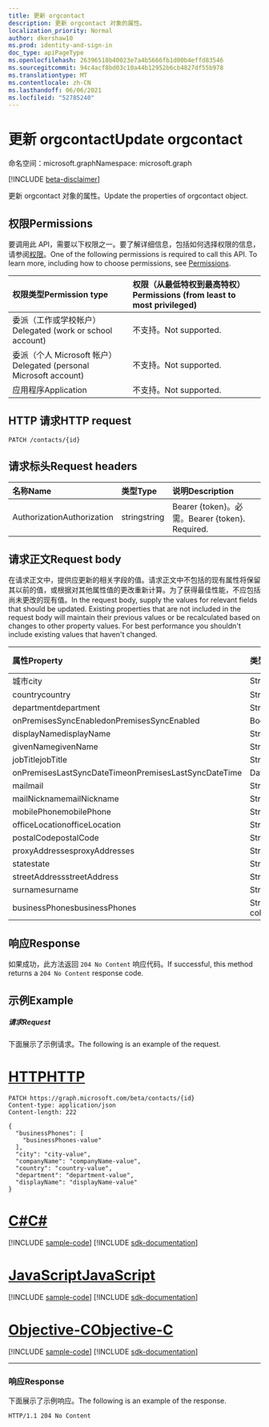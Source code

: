 ```yaml
---
title: 更新 orgcontact
description: 更新 orgcontact 对象的属性。
localization_priority: Normal
author: dkershaw10
ms.prod: identity-and-sign-in
doc_type: apiPageType
ms.openlocfilehash: 26396518b40023e7a4b5666fb1d00b4effd83546
ms.sourcegitcommit: 94c4acf8bd03c10a44b12952b6cb4827df55b978
ms.translationtype: MT
ms.contentlocale: zh-CN
ms.lasthandoff: 06/06/2021
ms.locfileid: "52785240"
---
```

# <a name="update-orgcontact"></a><span data-ttu-id="bbf39-103">更新 orgcontact</span><span class="sxs-lookup"><span data-stu-id="bbf39-103">Update orgcontact</span></span>

<span data-ttu-id="bbf39-104">命名空间：microsoft.graph</span><span class="sxs-lookup"><span data-stu-id="bbf39-104">Namespace: microsoft.graph</span></span>

[!INCLUDE [beta-disclaimer](../../includes/beta-disclaimer.md)]

<span data-ttu-id="bbf39-105">更新 orgcontact 对象的属性。</span><span class="sxs-lookup"><span data-stu-id="bbf39-105">Update the properties of orgcontact object.</span></span>
## <a name="permissions"></a><span data-ttu-id="bbf39-106">权限</span><span class="sxs-lookup"><span data-stu-id="bbf39-106">Permissions</span></span>
<span data-ttu-id="bbf39-p101">要调用此 API，需要以下权限之一。要了解详细信息，包括如何选择权限的信息，请参阅[权限](/graph/permissions-reference)。</span><span class="sxs-lookup"><span data-stu-id="bbf39-p101">One of the following permissions is required to call this API. To learn more, including how to choose permissions, see [Permissions](/graph/permissions-reference).</span></span>

|<span data-ttu-id="bbf39-109">权限类型</span><span class="sxs-lookup"><span data-stu-id="bbf39-109">Permission type</span></span>      | <span data-ttu-id="bbf39-110">权限（从最低特权到最高特权）</span><span class="sxs-lookup"><span data-stu-id="bbf39-110">Permissions (from least to most privileged)</span></span>              |
|:--------------------|:---------------------------------------------------------|
|<span data-ttu-id="bbf39-111">委派（工作或学校帐户）</span><span class="sxs-lookup"><span data-stu-id="bbf39-111">Delegated (work or school account)</span></span> | <span data-ttu-id="bbf39-112">不支持。</span><span class="sxs-lookup"><span data-stu-id="bbf39-112">Not supported.</span></span>    |
|<span data-ttu-id="bbf39-113">委派（个人 Microsoft 帐户）</span><span class="sxs-lookup"><span data-stu-id="bbf39-113">Delegated (personal Microsoft account)</span></span> | <span data-ttu-id="bbf39-114">不支持。</span><span class="sxs-lookup"><span data-stu-id="bbf39-114">Not supported.</span></span>    |
|<span data-ttu-id="bbf39-115">应用程序</span><span class="sxs-lookup"><span data-stu-id="bbf39-115">Application</span></span> | <span data-ttu-id="bbf39-116">不支持。</span><span class="sxs-lookup"><span data-stu-id="bbf39-116">Not supported.</span></span> |

## <a name="http-request"></a><span data-ttu-id="bbf39-117">HTTP 请求</span><span class="sxs-lookup"><span data-stu-id="bbf39-117">HTTP request</span></span>
<!-- { "blockType": "ignored" } -->
```http
PATCH /contacts/{id}
```
## <a name="request-headers"></a><span data-ttu-id="bbf39-118">请求标头</span><span class="sxs-lookup"><span data-stu-id="bbf39-118">Request headers</span></span>
| <span data-ttu-id="bbf39-119">名称</span><span class="sxs-lookup"><span data-stu-id="bbf39-119">Name</span></span>       | <span data-ttu-id="bbf39-120">类型</span><span class="sxs-lookup"><span data-stu-id="bbf39-120">Type</span></span> | <span data-ttu-id="bbf39-121">说明</span><span class="sxs-lookup"><span data-stu-id="bbf39-121">Description</span></span>|
|:-----------|:------|:----------|
| <span data-ttu-id="bbf39-122">Authorization</span><span class="sxs-lookup"><span data-stu-id="bbf39-122">Authorization</span></span>  | <span data-ttu-id="bbf39-123">string</span><span class="sxs-lookup"><span data-stu-id="bbf39-123">string</span></span>  | <span data-ttu-id="bbf39-p102">Bearer {token}。必需。</span><span class="sxs-lookup"><span data-stu-id="bbf39-p102">Bearer {token}. Required.</span></span> |

## <a name="request-body"></a><span data-ttu-id="bbf39-126">请求正文</span><span class="sxs-lookup"><span data-stu-id="bbf39-126">Request body</span></span>
<span data-ttu-id="bbf39-p103">在请求正文中，提供应更新的相关字段的值。请求正文中不包括的现有属性将保留其以前的值，或根据对其他属性值的更改重新计算。为了获得最佳性能，不应包括尚未更改的现有值。</span><span class="sxs-lookup"><span data-stu-id="bbf39-p103">In the request body, supply the values for relevant fields that should be updated. Existing properties that are not included in the request body will maintain their previous values or be recalculated based on changes to other property values. For best performance you shouldn't include existing values that haven't changed.</span></span>

| <span data-ttu-id="bbf39-130">属性</span><span class="sxs-lookup"><span data-stu-id="bbf39-130">Property</span></span>     | <span data-ttu-id="bbf39-131">类型</span><span class="sxs-lookup"><span data-stu-id="bbf39-131">Type</span></span>   |<span data-ttu-id="bbf39-132">说明</span><span class="sxs-lookup"><span data-stu-id="bbf39-132">Description</span></span>|
|:---------------|:--------|:----------|
|<span data-ttu-id="bbf39-133">城市</span><span class="sxs-lookup"><span data-stu-id="bbf39-133">city</span></span>|<span data-ttu-id="bbf39-134">String</span><span class="sxs-lookup"><span data-stu-id="bbf39-134">String</span></span>||
|<span data-ttu-id="bbf39-135">country</span><span class="sxs-lookup"><span data-stu-id="bbf39-135">country</span></span>|<span data-ttu-id="bbf39-136">String</span><span class="sxs-lookup"><span data-stu-id="bbf39-136">String</span></span>||
|<span data-ttu-id="bbf39-137">department</span><span class="sxs-lookup"><span data-stu-id="bbf39-137">department</span></span>|<span data-ttu-id="bbf39-138">String</span><span class="sxs-lookup"><span data-stu-id="bbf39-138">String</span></span>||
|<span data-ttu-id="bbf39-139">onPremisesSyncEnabled</span><span class="sxs-lookup"><span data-stu-id="bbf39-139">onPremisesSyncEnabled</span></span>|<span data-ttu-id="bbf39-140">Boolean</span><span class="sxs-lookup"><span data-stu-id="bbf39-140">Boolean</span></span>||
|<span data-ttu-id="bbf39-141">displayName</span><span class="sxs-lookup"><span data-stu-id="bbf39-141">displayName</span></span>|<span data-ttu-id="bbf39-142">String</span><span class="sxs-lookup"><span data-stu-id="bbf39-142">String</span></span>||
|<span data-ttu-id="bbf39-143">givenName</span><span class="sxs-lookup"><span data-stu-id="bbf39-143">givenName</span></span>|<span data-ttu-id="bbf39-144">String</span><span class="sxs-lookup"><span data-stu-id="bbf39-144">String</span></span>||
|<span data-ttu-id="bbf39-145">jobTitle</span><span class="sxs-lookup"><span data-stu-id="bbf39-145">jobTitle</span></span>|<span data-ttu-id="bbf39-146">String</span><span class="sxs-lookup"><span data-stu-id="bbf39-146">String</span></span>||
|<span data-ttu-id="bbf39-147">onPremisesLastSyncDateTime</span><span class="sxs-lookup"><span data-stu-id="bbf39-147">onPremisesLastSyncDateTime</span></span>|<span data-ttu-id="bbf39-148">DateTimeOffset</span><span class="sxs-lookup"><span data-stu-id="bbf39-148">DateTimeOffset</span></span>||
|<span data-ttu-id="bbf39-149">mail</span><span class="sxs-lookup"><span data-stu-id="bbf39-149">mail</span></span>|<span data-ttu-id="bbf39-150">String</span><span class="sxs-lookup"><span data-stu-id="bbf39-150">String</span></span>||
|<span data-ttu-id="bbf39-151">mailNickname</span><span class="sxs-lookup"><span data-stu-id="bbf39-151">mailNickname</span></span>|<span data-ttu-id="bbf39-152">String</span><span class="sxs-lookup"><span data-stu-id="bbf39-152">String</span></span>||
|<span data-ttu-id="bbf39-153">mobilePhone</span><span class="sxs-lookup"><span data-stu-id="bbf39-153">mobilePhone</span></span>|<span data-ttu-id="bbf39-154">String</span><span class="sxs-lookup"><span data-stu-id="bbf39-154">String</span></span>||
|<span data-ttu-id="bbf39-155">officeLocation</span><span class="sxs-lookup"><span data-stu-id="bbf39-155">officeLocation</span></span>|<span data-ttu-id="bbf39-156">String</span><span class="sxs-lookup"><span data-stu-id="bbf39-156">String</span></span>||
|<span data-ttu-id="bbf39-157">postalCode</span><span class="sxs-lookup"><span data-stu-id="bbf39-157">postalCode</span></span>|<span data-ttu-id="bbf39-158">String</span><span class="sxs-lookup"><span data-stu-id="bbf39-158">String</span></span>||
|<span data-ttu-id="bbf39-159">proxyAddresses</span><span class="sxs-lookup"><span data-stu-id="bbf39-159">proxyAddresses</span></span>|<span data-ttu-id="bbf39-160">String</span><span class="sxs-lookup"><span data-stu-id="bbf39-160">String</span></span>||
|<span data-ttu-id="bbf39-161">state</span><span class="sxs-lookup"><span data-stu-id="bbf39-161">state</span></span>|<span data-ttu-id="bbf39-162">String</span><span class="sxs-lookup"><span data-stu-id="bbf39-162">String</span></span>||
|<span data-ttu-id="bbf39-163">streetAddress</span><span class="sxs-lookup"><span data-stu-id="bbf39-163">streetAddress</span></span>|<span data-ttu-id="bbf39-164">String</span><span class="sxs-lookup"><span data-stu-id="bbf39-164">String</span></span>||
|<span data-ttu-id="bbf39-165">surname</span><span class="sxs-lookup"><span data-stu-id="bbf39-165">surname</span></span>|<span data-ttu-id="bbf39-166">String</span><span class="sxs-lookup"><span data-stu-id="bbf39-166">String</span></span>||
|<span data-ttu-id="bbf39-167">businessPhones</span><span class="sxs-lookup"><span data-stu-id="bbf39-167">businessPhones</span></span>|<span data-ttu-id="bbf39-168">String collection</span><span class="sxs-lookup"><span data-stu-id="bbf39-168">String collection</span></span>||

## <a name="response"></a><span data-ttu-id="bbf39-169">响应</span><span class="sxs-lookup"><span data-stu-id="bbf39-169">Response</span></span>

<span data-ttu-id="bbf39-170">如果成功，此方法返回 `204 No Content` 响应代码。</span><span class="sxs-lookup"><span data-stu-id="bbf39-170">If successful, this method returns a `204 No Content` response code.</span></span>

## <a name="example"></a><span data-ttu-id="bbf39-171">示例</span><span class="sxs-lookup"><span data-stu-id="bbf39-171">Example</span></span>
##### <a name="request"></a><span data-ttu-id="bbf39-172">请求</span><span class="sxs-lookup"><span data-stu-id="bbf39-172">Request</span></span>
<span data-ttu-id="bbf39-173">下面展示了示例请求。</span><span class="sxs-lookup"><span data-stu-id="bbf39-173">The following is an example of the request.</span></span>

# <a name="http"></a>[<span data-ttu-id="bbf39-174">HTTP</span><span class="sxs-lookup"><span data-stu-id="bbf39-174">HTTP</span></span>](#tab/http)
<!-- {
  "blockType": "request",
  "name": "update_orgcontact"
}-->
```http
PATCH https://graph.microsoft.com/beta/contacts/{id}
Content-type: application/json
Content-length: 222

{
  "businessPhones": [
    "businessPhones-value"
  ],
  "city": "city-value",
  "companyName": "companyName-value",
  "country": "country-value",
  "department": "department-value",
  "displayName": "displayName-value"
}
```
# <a name="c"></a>[<span data-ttu-id="bbf39-175">C#</span><span class="sxs-lookup"><span data-stu-id="bbf39-175">C#</span></span>](#tab/csharp)
[!INCLUDE [sample-code](../includes/snippets/csharp/update-orgcontact-csharp-snippets.md)]
[!INCLUDE [sdk-documentation](../includes/snippets/snippets-sdk-documentation-link.md)]

# <a name="javascript"></a>[<span data-ttu-id="bbf39-176">JavaScript</span><span class="sxs-lookup"><span data-stu-id="bbf39-176">JavaScript</span></span>](#tab/javascript)
[!INCLUDE [sample-code](../includes/snippets/javascript/update-orgcontact-javascript-snippets.md)]
[!INCLUDE [sdk-documentation](../includes/snippets/snippets-sdk-documentation-link.md)]

# <a name="objective-c"></a>[<span data-ttu-id="bbf39-177">Objective-C</span><span class="sxs-lookup"><span data-stu-id="bbf39-177">Objective-C</span></span>](#tab/objc)
[!INCLUDE [sample-code](../includes/snippets/objc/update-orgcontact-objc-snippets.md)]
[!INCLUDE [sdk-documentation](../includes/snippets/snippets-sdk-documentation-link.md)]

---

### <a name="response"></a><span data-ttu-id="bbf39-178">响应</span><span class="sxs-lookup"><span data-stu-id="bbf39-178">Response</span></span>
<span data-ttu-id="bbf39-179">下面展示了示例响应。</span><span class="sxs-lookup"><span data-stu-id="bbf39-179">The following is an example of the response.</span></span> 
<!-- {
  "blockType": "response"
} -->
```http
HTTP/1.1 204 No Content
```

<!-- uuid: 8fcb5dbc-d5aa-4681-8e31-b001d5168d79
2015-10-25 14:57:30 UTC -->
<!--
{
  "type": "#page.annotation",
  "description": "Update orgcontact",
  "keywords": "",
  "section": "documentation",
  "tocPath": "",
  "suppressions": [
  ]
}
-->


